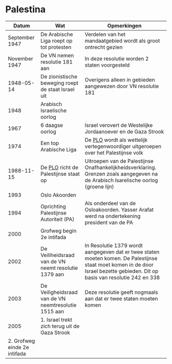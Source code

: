 # Palestina

|Datum|Wat|Opmerkingen|
|------|-------|-------|
|September 1947|De Arabische Liga roept op tot protesten|Verdelen van het mandaatgebied wordt als groot ontrecht gezien|
|November 1947|De VN nemen resolutie 181 aan|In deze resolutie worden 2 staten voorgesteld|
|1948-05-14|De zionistische beweging roept de staat Israel uit|Overigens alleen in gebieden aangewezen door VN resolutie 181|
|1948|Arabisch Israelische oorlog||
|1967|6 daagse oorlog|Israel verovert de Westelijke Jordaanoever en de Gaza Strook|
|1974|Een top Arabische Liga|De [PLO](PLO) wordt als wettelijk vertegenwoordiger uitgeroepen over het Palestijnse volk|
|1988-11-15|De [PLO](PLO) richt de Palestijnse staat op|Uitroepen van de Palestijnse Onafhankelijkheidsverklaring. Grenzen zoals aangegeven na de Arabisch Isarelische oorlog (groene lijn)|
|1993|Oslo Akoorden|
|1994|Oprichting Palestijnse Autoriteit (PA)|Als onderdeel van de Osloakoorden. Yasser Arafat werd na ondertekening president van de PA|
|2000|Grofweg begin 2e intifada||
|2002|De Veiliheidsraad van de VN neemt resolutie 1379 aan|In Resolutie 1379 wordt aangegeven dat er twee staten moeten komen. De Palestijnse staat moet komen in de door Israel bezette gebieden. Dit op basis van resolutie 242 en 338|
|2003|De Veiligheidsraad van de VN neemtresolutie 1515 aan|Deze resolutie geeft nogmaals aan dat er twee staten moeten komen|
|2005|1. Israel trekt zich terug uit de Gaza Strook
2. Grofweg einde 2e intifada|
